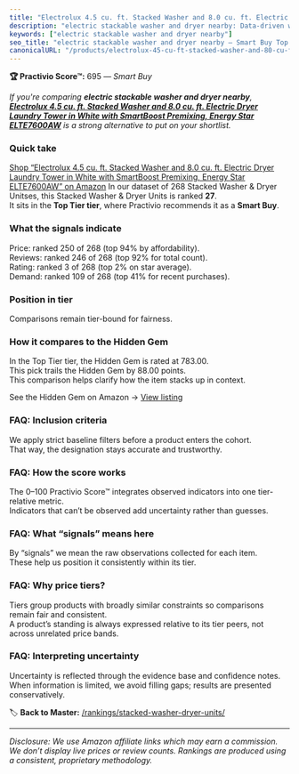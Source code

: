 ```yaml
---
title: "Electrolux 4.5 cu. ft. Stacked Washer and 8.0 cu. ft. Electric Dryer Laundry Tower in White with SmartBoost Premixing, Energy Star ELTE7600AW"
description: "electric stackable washer and dryer nearby: Data-driven within Top Tier ranking using the Practivio Score™. Positioned by quality, value, demand, findability,…"
keywords: ["electric stackable washer and dryer nearby"]
seo_title: "electric stackable washer and dryer nearby — Smart Buy Top Tier (2025)"
canonicalURL: "/products/electrolux-45-cu-ft-stacked-washer-and-80-cu-ft-electric-dryer-laundry-tower-in-white-with-smartboost-premixing-energy-star-elte7600aw-B0CPB1SR27/"
---
```


**🏆 Practivio Score™:** 695 — _Smart Buy_


*If you're comparing **electric stackable washer and dryer nearby**, **[Electrolux 4.5 cu. ft. Stacked Washer and 8.0 cu. ft. Electric Dryer Laundry Tower in White with SmartBoost Premixing, Energy Star ELTE7600AW](https://www.amazon.com/dp/B0CPB1SR27?tag=practivio-20)** is a strong alternative to put on your shortlist.*
### Quick take
[Shop “Electrolux 4.5 cu. ft. Stacked Washer and 8.0 cu. ft. Electric Dryer Laundry Tower in White with SmartBoost Premixing, Energy Star ELTE7600AW” on Amazon](https://www.amazon.com/dp/B0CPB1SR27?tag=practivio-20)
In our dataset of 268 Stacked Washer & Dryer Unitses, this Stacked Washer & Dryer Units is ranked **27**.  
It sits in the **Top Tier tier**, where Practivio recommends it as a **Smart Buy**.

### What the signals indicate
Price: ranked 250 of 268 (top 94% by affordability).  
Reviews: ranked 246 of 268 (top 92% for total count).  
Rating: ranked 3 of 268 (top 2% on star average).  
Demand: ranked 109 of 268 (top 41% for recent purchases).

### Position in tier
Comparisons remain tier-bound for fairness.

### How it compares to the Hidden Gem
In the Top Tier tier, the Hidden Gem is rated at 783.00.  
This pick trails the Hidden Gem by 88.00 points.  
This comparison helps clarify how the item stacks up in context.  

See the Hidden Gem on Amazon → [View listing](https://www.amazon.com/dp/B0D4282T95?tag=practivio-20)

### FAQ: Inclusion criteria
We apply strict baseline filters before a product enters the cohort.  
That way, the designation stays accurate and trustworthy.

### FAQ: How the score works
The 0–100 Practivio Score™ integrates observed indicators into one tier-relative metric.  
Indicators that can’t be observed add uncertainty rather than guesses.

### FAQ: What “signals” means here
By “signals” we mean the raw observations collected for each item.  
These help us position it consistently within its tier.

### FAQ: Why price tiers?
Tiers group products with broadly similar constraints so comparisons remain fair and consistent.  
A product’s standing is always expressed relative to its tier peers, not across unrelated price bands.

### FAQ: Interpreting uncertainty
Uncertainty is reflected through the evidence base and confidence notes.  
When information is limited, we avoid filling gaps; results are presented conservatively.


🏷️ **Back to Master:** [/rankings/stacked-washer-dryer-units/](/rankings/stacked-washer-dryer-units/)

---
_Disclosure: We use Amazon affiliate links which may earn a commission. We don’t display live prices or review counts. Rankings are produced using a consistent, proprietary methodology._
